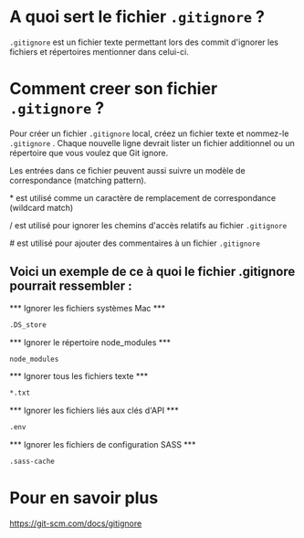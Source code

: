 # A quoi sert le fichier `.gitignore` ?
`.gitignore` est un fichier texte permettant lors des commit d'ignorer les fichiers et répertoires mentionner dans celui-ci.

# Comment creer son fichier `.gitignore` ?
Pour créer un fichier `.gitignore` local, créez un fichier texte et nommez-le `.gitignore` . Chaque nouvelle ligne devrait lister un fichier additionnel ou un répertoire que vous voulez que Git ignore.

Les entrées dans ce fichier peuvent aussi suivre un modèle de correspondance (matching pattern).

\* est utilisé comme un caractère de remplacement de correspondance (wildcard match)

/ est utilisé pour ignorer les chemins d'accès relatifs au fichier `.gitignore`

\# est utilisé pour ajouter des commentaires à un fichier `.gitignore`

## Voici un exemple de ce à quoi le fichier .gitignore pourrait ressembler :

*** Ignorer les fichiers systèmes Mac ***

```txt
.DS_store
```

*** Ignorer le répertoire node_modules ***

```txt
node_modules
```

*** Ignorer tous les fichiers texte ***

```txt
*.txt
```

*** Ignorer les fichiers liés aux clés d'API ***

```txt
.env
```

*** Ignorer les fichiers de configuration SASS ***

```txt
.sass-cache
```

# Pour en savoir plus 
https://git-scm.com/docs/gitignore